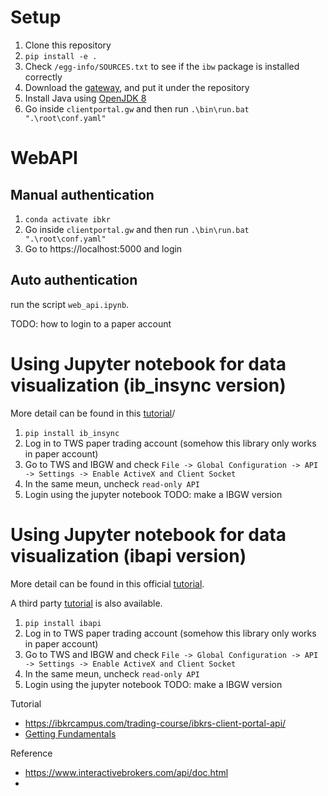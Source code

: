 # Setup
1. Clone this repository
1. `pip install -e .`
1. Check `/egg-info/SOURCES.txt` to see if the `ibw` package is installed correctly 
1. Download the [gateway](https://www.interactivebrokers.co.jp/jp/index.php?f=50761#collapseClientPortalAPI), and put it under the repository 
1. Install Java using [OpenJDK 8](https://developers.redhat.com/products/openjdk/download)
1. Go inside `clientportal.gw` and then run `.\bin\run.bat ".\root\conf.yaml"`

# WebAPI
## Manual authentication
1. `conda activate ibkr`
2. Go inside `clientportal.gw` and then run `.\bin\run.bat ".\root\conf.yaml"`
1. Go to https://localhost:5000 and login

## Auto authentication
run the script `web_api.ipynb`.

TODO: how to login to a paper account

# Using Jupyter notebook for data visualization (ib_insync version)
More detail can be found in this [tutorial](https://ibkrcampus.com/ibkr-quant-news/an-introduction-to-tws-api-with-jupyter-notebooks/)/

1. `pip install ib_insync`
1. Log in to TWS paper trading account (somehow this library only works in paper account)
1. Go to TWS and IBGW and check `File -> Global Configuration -> API -> Settings -> Enable ActiveX and Client Socket`
1. In the same meun, uncheck `read-only API`
1. Login using the jupyter notebook
TODO: make a IBGW version 

# Using Jupyter notebook for data visualization (ibapi version)
More detail can be found in this official [tutorial](https://interactivebrokers.github.io/tws-api/connection.html).

A third party [tutorial](https://algotrading101.com/learn/interactive-brokers-python-api-native-guide/) is also available.

1. `pip install ibapi`
1. Log in to TWS paper trading account (somehow this library only works in paper account)
1. Go to TWS and IBGW and check `File -> Global Configuration -> API -> Settings -> Enable ActiveX and Client Socket`
1. In the same meun, uncheck `read-only API`
1. Login using the jupyter notebook
TODO: make a IBGW version 

Tutorial
- https://ibkrcampus.com/trading-course/ibkrs-client-portal-api/
- [Getting Fundamentals](https://youtu.be/YbJYkYFiTII?si=q7zEtzH7O3bojAuv&t=982)

Reference
- https://www.interactivebrokers.com/api/doc.html
- 